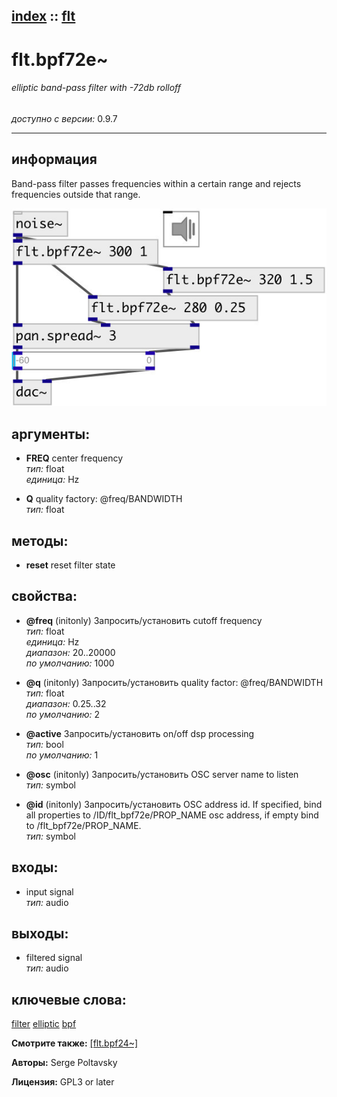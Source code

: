 [index](index.html) :: [flt](category_flt.html)
---

# flt.bpf72e~

###### elliptic band-pass filter with -72db rolloff

*доступно с версии:* 0.9.7

---


## информация
Band-pass filter passes frequencies within a certain range and rejects frequencies outside that range.


[![example](../examples/img/flt.bpf72e~.jpg)](../examples/pd/flt.bpf72e~.pd)



## аргументы:

* **FREQ**
center frequency<br>
_тип:_ float<br>
_единица:_ Hz<br>

* **Q**
quality factory: @freq/BANDWIDTH<br>
_тип:_ float<br>



## методы:

* **reset**
reset filter state<br>




## свойства:

* **@freq** (initonly)
Запросить/установить cutoff frequency<br>
_тип:_ float<br>
_единица:_ Hz<br>
_диапазон:_ 20..20000<br>
_по умолчанию:_ 1000<br>

* **@q** (initonly)
Запросить/установить quality factor: @freq/BANDWIDTH<br>
_тип:_ float<br>
_диапазон:_ 0.25..32<br>
_по умолчанию:_ 2<br>

* **@active** 
Запросить/установить on/off dsp processing<br>
_тип:_ bool<br>
_по умолчанию:_ 1<br>

* **@osc** (initonly)
Запросить/установить OSC server name to listen<br>
_тип:_ symbol<br>

* **@id** (initonly)
Запросить/установить OSC address id. If specified, bind all properties to /ID/flt_bpf72e/PROP_NAME
osc address, if empty bind to /flt_bpf72e/PROP_NAME.<br>
_тип:_ symbol<br>



## входы:

* input signal<br>
_тип:_ audio



## выходы:

* filtered signal<br>
_тип:_ audio



## ключевые слова:

[filter](keywords/filter.html)
[elliptic](keywords/elliptic.html)
[bpf](keywords/bpf.html)



**Смотрите также:**
[\[flt.bpf24~\]](flt.bpf24~.html)




**Авторы:** Serge Poltavsky




**Лицензия:** GPL3 or later





